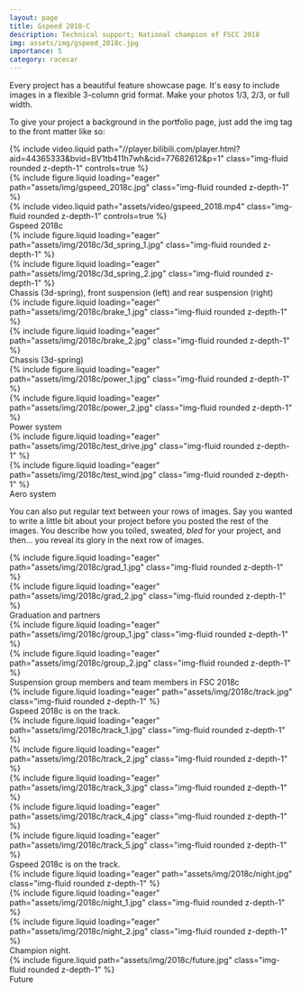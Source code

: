 ```yaml
---
layout: page
title: Gspeed 2018-C
description: Technical support; National champion of FSCC 2018
img: assets/img/gspeed_2018c.jpg
importance: 5
category: racecar
---
```


Every project has a beautiful feature showcase page.
It's easy to include images in a flexible 3-column grid format.
Make your photos 1/3, 2/3, or full width.

To give your project a background in the portfolio page, just add the img tag to the front matter like so:

<div class="row">
    <div class="col-sm mt-3 mt-md-0">
        {% include video.liquid path="//player.bilibili.com/player.html?aid=44365333&bvid=BV1tb411h7wh&cid=77682612&p=1" class="img-fluid rounded z-depth-1" controls=true %}
    </div>
</div>

<div class="row">
    <div class="col-sm mt-3 mt-md-0">
        {% include figure.liquid loading="eager" path="assets/img/gspeed_2018c.jpg" class="img-fluid rounded z-depth-1" %}
    </div>
    <div class="col-sm mt-3 mt-md-0">
        {% include video.liquid path="assets/video/gspeed_2018.mp4" class="img-fluid rounded z-depth-1" controls=true %}
    </div>
</div>
<div class="caption">
    Gspeed 2018c
</div>


<div class="row">
    <div class="col-sm mt-3 mt-md-0">
        {% include figure.liquid loading="eager" path="assets/img/2018c/3d_spring_1.jpg" class="img-fluid rounded z-depth-1" %}
    </div>
    <div class="col-sm mt-3 mt-md-0">
        {% include figure.liquid loading="eager" path="assets/img/2018c/3d_spring_2.jpg" class="img-fluid rounded z-depth-1" %}
    </div>
</div>
<div class="caption">
    Chassis (3d-spring), front suspension (left) and rear suspension (right)
</div>


<div class="row">
    <div class="col-sm mt-3 mt-md-0">
        {% include figure.liquid loading="eager" path="assets/img/2018c/brake_1.jpg" class="img-fluid rounded z-depth-1" %}
    </div>
    <div class="col-sm mt-3 mt-md-0">
        {% include figure.liquid loading="eager" path="assets/img/2018c/brake_2.jpg" class="img-fluid rounded z-depth-1" %}
    </div>
</div>
<div class="caption">
    Chassis (3d-spring)
</div>


<div class="row">
    <div class="col-sm mt-3 mt-md-0">
        {% include figure.liquid loading="eager" path="assets/img/2018c/power_1.jpg" class="img-fluid rounded z-depth-1" %}
    </div>
    <div class="col-sm mt-3 mt-md-0">
        {% include figure.liquid loading="eager" path="assets/img/2018c/power_2.jpg" class="img-fluid rounded z-depth-1" %}
    </div>
</div>
<div class="caption">
    Power system
</div>


<div class="row">
    <div class="col-sm mt-3 mt-md-0">
        {% include figure.liquid loading="eager" path="assets/img/2018c/test_drive.jpg" class="img-fluid rounded z-depth-1" %}
    </div>
    <div class="col-sm mt-3 mt-md-0">
        {% include figure.liquid loading="eager" path="assets/img/2018c/test_wind.jpg" class="img-fluid rounded z-depth-1" %}
    </div>
</div>
<div class="caption">
    Aero system
</div>


You can also put regular text between your rows of images.
Say you wanted to write a little bit about your project before you posted the rest of the images.
You describe how you toiled, sweated, _bled_ for your project, and then... you reveal its glory in the next row of images.


<div class="row">
    <div class="col-sm mt-3 mt-md-0">
        {% include figure.liquid loading="eager" path="assets/img/2018c/grad_1.jpg" class="img-fluid rounded z-depth-1" %}
    </div>
    <div class="col-sm mt-3 mt-md-0">
        {% include figure.liquid loading="eager" path="assets/img/2018c/grad_2.jpg" class="img-fluid rounded z-depth-1" %}
    </div>
</div>
<div class="caption">
    Graduation and partners
</div>


<div class="row">
    <div class="col-sm mt-3 mt-md-0">
        {% include figure.liquid loading="eager" path="assets/img/2018c/group_1.jpg" class="img-fluid rounded z-depth-1" %}
    </div>
    <div class="col-sm mt-3 mt-md-0">
        {% include figure.liquid loading="eager" path="assets/img/2018c/group_2.jpg" class="img-fluid rounded z-depth-1" %}
    </div>
</div>
<div class="caption">
    Suspension group members and team members in FSC 2018c
</div>


<div class="row">
    <div class="col-sm mt-3 mt-md-0">
        {% include figure.liquid loading="eager" path="assets/img/2018c/track.jpg" class="img-fluid rounded z-depth-1" %}
    </div>
</div>
<div class="caption">
    Gspeed 2018c is on the track.
</div>

<div class="row">
    <div class="col-sm mt-3 mt-md-0">
        {% include figure.liquid loading="eager" path="assets/img/2018c/track_1.jpg" class="img-fluid rounded z-depth-1" %}
    </div>
    <div class="col-sm mt-3 mt-md-0">
        {% include figure.liquid loading="eager" path="assets/img/2018c/track_2.jpg" class="img-fluid rounded z-depth-1" %}
    </div>
</div>
<div class="row">
    <div class="col-sm mt-3 mt-md-0">
        {% include figure.liquid loading="eager" path="assets/img/2018c/track_3.jpg" class="img-fluid rounded z-depth-1" %}
    </div>
    <div class="col-sm mt-3 mt-md-0">
        {% include figure.liquid loading="eager" path="assets/img/2018c/track_4.jpg" class="img-fluid rounded z-depth-1" %}
    </div>
    <div class="col-sm mt-3 mt-md-0">
        {% include figure.liquid loading="eager" path="assets/img/2018c/track_5.jpg" class="img-fluid rounded z-depth-1" %}
    </div>
</div>
<div class="caption">
    Gspeed 2018c is on the track.
</div>


<div class="row">
    <div class="col-sm mt-3 mt-md-0">
        {% include figure.liquid loading="eager" path="assets/img/2018c/night.jpg" class="img-fluid rounded z-depth-1" %}
    </div>
</div>
<div class="row">
    <div class="col-sm mt-3 mt-md-0">
        {% include figure.liquid loading="eager" path="assets/img/2018c/night_1.jpg" class="img-fluid rounded z-depth-1" %}
    </div>
    <div class="col-sm mt-3 mt-md-0">
        {% include figure.liquid loading="eager" path="assets/img/2018c/night_2.jpg" class="img-fluid rounded z-depth-1" %}
    </div>
</div>
<div class="caption">
    Champion night.
</div>


<div class="row">
    <div class="col-sm mt-3 mt-md-0">
        {% include figure.liquid path="assets/img/2018c/future.jpg" class="img-fluid rounded z-depth-1" %}
    </div>
</div>
<div class="caption">
    Future
</div>